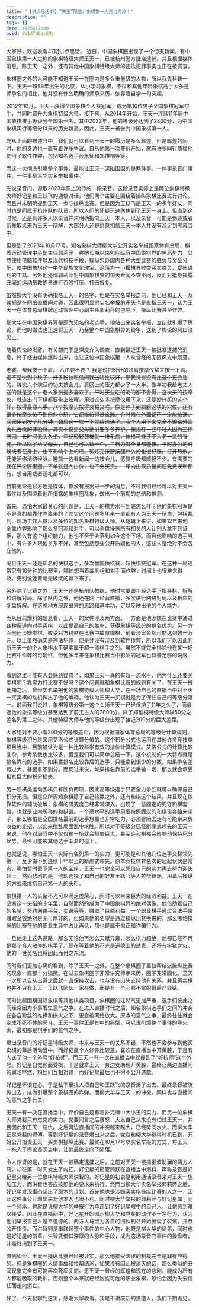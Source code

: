```yaml
---
title: "【讲点黑话47】“天王”陨落，象棋第一人竟也买分！"
description: ""
tags: []
date: 1725617380
bvid: BV147HSecEMc
---
```

大家好，欢迎收看47期讲点黑话。
近日，中国象棋圈出现了一个惊天新闻，有中国象棋第一人之称的象棋特级大师王天一，已被杭州警方批准逮捕。并且根据媒体消息，除王天一之外，还有其他中国象棋特级大师的违法犯罪事实也正在被调查。

象棋圈之外的人可能不知道王天一在圈内是多么重量级的人物，所以我先科普一下。王天一1989年出生的北京，从小学习象棋，不过和其他年轻象棋高手大多是师承名门相比，他并没有什么明确的师承来历，依靠着自学一旬突起。

2012年10月，王天一获得全国象棋个人赛冠军，成为第16位男子全国象棋冠军棋手，并同时晋升为象棋特级大师。接下来，从2014年开始，王天一连续11年居中国象棋棋手等级分全国第一名。其中2023年，他的等级分达到了2800分，为中国象棋实行等级分以来的历史新高。因此，王天一被誉为中国象棋第一人。

光从上面的描述当中，我们就可以看到王天一的履历是多么辉煌。但是辉煌的同时，他的身边也一直有着许多争议。自从他第一次夺冠开始，就有许多同行质疑他使用了软件作弊，包括知名选手孙永征和郑惟桐等等。

而这一次彻底引爆整个事件，最能让王天一深陷囹圄的是两件事。一件事录音门事件，一件事柳大华实名举报事件。

先说录音门，源取2023年网上流传的一段录音。这段录音实际上是两位象棋特级大师好记星和王跃飞的通信对话，他们两个主要在围绕着操纵象棋比赛进行讨论，而且并未明确提到王天一参与操纵比赛。但是因为王跃飞是王天一的多年好友，同时也是同属于杭州队的队员，所以人们的怀疑迅速聚焦到了王天一身上。但直到这时候，还是有许多人以录音并未明确指向王天一本人，以及录音一可能是伪造或者断章取义来为王天一辩解，大部分人还是愿意相信王天一本人并没有涉足到黑幕当中。

但是到了2023年10月17号，知名象棋大师柳大华公开实名举报国家体育总局、棋牌运动管理中心副主任郭莉萍，称她长期以来包庇纵容中国象棋界的黑恶势力，公然使用电脑软件以及现代科技手段，操纵包办国内各种大型比赛的胜负与奖金分配，使中国象棋这一中华民族文化瑰宝，沦落为一小撮棋界败类买卖胜负、受贿谋利的工具。另外他还称郭莉萍对中国象棋界的惊天丑闻不查不问，反而对挺身揭露丑闻的运动员教练员进行百般打压、打击报复。

虽然柳大华没有明确指名王天一的名字，但是在实名举报之前，他已经和王天一及其拥趸在网络直播间对碰，因此很明显他实名举报的矛头也是直指王天一，认为王天一在体育总局棋牌运动管理中心副主任郭莉萍的包庇下，操纵比赛甚至作弊。

柳大华在中国象棋界算是颇为知名的老选手，他站出来实名举报，立刻就引爆了舆论，而他的做法也迅速将王天一乃至整个中国象棋界的纷争，送到了舆论的风口浪尖上。

随着舆论的发酵，有关部门于是深度介入调查，直到最近王天一被批准逮捕的消息，终于经由媒体爆料出来，也让这位中国象棋第一人从曾经的无限风光中陨落。

<strike>老婆，帮我按一下肩。
八爪要不要？
我是说把妙计的颈肩按摩仪拿来按一下肩。这不是快到中秋了，好多粉丝私信问我送啥比较好，那我觉得没有比这个更合适的。每次六个豌豆的功夫按会儿，肩膀上的压力都少了一大半。像年初我给老丈人送的就是这个，老人家别提多喜欢了。平时买些吃的喝的都不舍得，这次买的按摩仪，就连出门下棋都要带上炫耀。用过这么多按摩仪用下来，还是妙计买的这个好，按得最像人手。八个按摩头按得又稳又准。像是脖子到肩膀这块的穴位，还有很多按摩仪按不到的斜方肌，它都能按得很全路。有时候在外面都不一定能按通，回家用到按个几分钟，颈肩这一块一下就给流通了。我个人用下来完全不输给外面大几百块的体验感。其实不仅是父母他们要多多养护，像现在一些年轻人因为工作原因，长时间低头久坐，年纪轻轻颈椎就一堆毛病，体格可能还不入老一辈的强健。所以除了给父母买，自己也可以备一个，三档力度全身都能按。平时办公的时候或者在身上，也不影响手上的活。锻炼完按腰按腿什么的也很舒服。打开热敷，还能活络活络经脉。睡前一边看新闻一边按会儿，感觉呼吸都顺畅不少。有需要的就在评论区里圈。下单就是大出价，也不会买贵。一年内出现质量问题免费换新都有。想自用或者送礼都可以。</strike>

目前无论是官方还是媒体，都没有报出进一步的消息，不过我们已经可以对王天一事件以及围绕着他所揭露的象棋圈乱象，做出一个前期的总结和推测。

首先，恐怕大家最关心的问题是，王天一的棋力水平到底怎么样？他的象棋冠军是不是真的都靠作弊赢来的？其实这个问题多年来一直都有人为王天一辩白，包括裁判、现场工作人员以及多位的知名象棋特级大师。从逻辑上来讲，如果12年来他全靠作弊影响了那么多冠军和对手，可以全盘操纵所有相关的人让别人拿不到证据，那么有这个组织能力，他也不至于会落到如今这个下场。而且他影响的选手当中，有许多人跟他关系不好，甚至包括那些公开质疑他的人，这些人是绝对不会包庇他的。

况且王天一还是知名的快棋选手，多次赢国快棋赛、超快棋赛冠军。在这种一局通常只有10分钟的比赛里，哪怕想当着裁判组和对手面作弊，时间上也很难来得及，更别说还要毫无破绽的赢下来了。

另外除了比赛之外，王天一还是杭州队教练，他时常要跟年轻选手下指导棋，拆解和讲解对局。除了队内之外，他还在网上经营直播，多次进行网络对局以及相应的复盘拆解。在这些地方展现出来的思路和基本功，足以反映出他的个人能力。

而从目前爆料的信息看，王天一的案件涉及两方面。一方面是他涉嫌在比赛中通过各种渠道向对手买棋，以此提高自己的胜率，获得象棋等级分的排名优势。另一方面他还涉嫌卖棋，收受对方钱财在比赛中故意输棋，前者涉案金额可能达到数十万元。以上虽然确实是违法犯罪，但是并没有涉及到软件作弊，所以我们可以因此判断王天一的个人象棋水平确实属于超一流棋手之列。虽然不能完全排除他在某一场比赛中作弊的可能性，但他多年来在象棋比赛当中影响的冠军也具备足够的说服力。

看到这里可能有人会感到疑惑了，如果王天一真的有超一流水平，他为什么还要买卖棋呢？靠实力打比赛不好吗？这个问题就和象棋比赛的规则有关了。在王天一被批捕之后，曾经实名举报他的象棋特级大师柳大华，在一场自己的直播当中对王天一买卖棋的动机做出了他的解释。他认为王天一买棋就是为了保住自己的等级分第一。前面我们说过，象棋等级分第一这个头衔王天一已经保持了11年之久了，而最近他的象棋等级分甚至达到了前无古人的2800分。除了郑惟桐特级大师以50分之差名列第二之外，其他特级大师与他的等级分出现了接近200分的巨大差距。

大家绝对不要小看200分的等级差距，因为根据国家体育总局的等级分计算规则，象棋等级积分是采用艾洛公式计算分值的。这个积分公式也运用在其他许多竞技类项目当中，目前被认为是一种比较科学有效的排位计算模式。艾洛公式的计算比较复杂，参考系数也比较多，但是我们可以简单总结一下，这个机制的一大特点就是排名靠前的选手，如果赢排名比较靠后的选手，只能拿到很少的分数。如果排名差距过大，甚至拿不到分。而反过来说，如果排名靠前的选手输一场，那么就会承受极其巨大的积分损失。

另一项棋类运动围棋只有胜负两项，因此高等级选手只要全力争胜就可以确保自己积分无损。但是众所周知象棋除了自己输赢之外，还有和棋这个结果。并且现在依靠软件的辅助破解，象棋的研究度已经非常深入，出现了一些固定的死守和棋套路，也就是业内所称的和棋谱。一个高水平的选手只要按照固定的和棋谱套路来走子，那么哪怕是全国排名最前的选手想赢也非常吃力，必须冒险去走有可能带来负收益的变招，以此来搅乱局面乱中求胜。所以对于等级分已经断崖式领先的王天一来说，他在对局当中不仅仅输一场就会损失巨大，甚至连和棋都会影响他保持积分优势，最终可能被其他选手渐渐的追上。

也就是说，哪怕王天一实际有名列第一的实力，更可能是和其他几位选手交替领先第一，至少做不到连续十年以上的断崖式领先。原本竞技体育名次的起起伏伏是常态，哪怕暂时丢下第一人的宝座，王天一也完全可以凭借自己的实力再去努力迎头赶上。然而悲剧的是，他却选择了和自己的好友王跃飞等人拉帮结派，用幕后操纵的方式来维持自己第一人的头衔。

象棋第一人的头衔不光可以满足虚荣心，同时可以带来巨大的经济利益。王天一在垄断这一头衔的十年里，自然而然的成为了中国象棋界的绝对偶像。他借助着自己的名望，签约网络平台、卖课等等，赚取了巨额利益。一个职业棋手通过合法手段赚取金钱绝对是无可厚非的，但如果他的名望是通过操纵比赛换来的，那么哪怕操纵的比赛在他的职业生涯中占比再低，那也是属于偷窃和诈骗行为。

一旦他走上这条道路，那么无论他再怎么天赋异禀，怎么棋力超绝，他都已经不再是那个令人敬仰的棋手了。现在等着他的不光是道德上的谴责，还将有牢狱之灾，他的一世英名也将因此而付之东流。

同时我们更加心痛的看到，除了王天一之外，在整个象棋圈子里拉帮结派操纵比赛的现象一直都十分猖獗。在过去象棋圈子非常讲究师承来历，圈子非常固化。王天一之所以自从出道之后就一直保持攻击，也与没有山头支持他有关系。并且买卖棋也并不只有王天一王跃飞团伙一家在做，而是有一个心照不宣的幕后产业链。

同时比起围棋国际象棋等其他棋类项目，象棋圈的江湖气更加严重，选手们彼此之间经常因为小事发生意气之争。在进入直播时代之后，知名象棋选手们之间的冲突在各自粉丝的推捧和拱火之下，更会被网络放大。原本的意气之争，最终往往就会变成不死不休的恶斗。王天一事件正是其中的典型，可以说引爆整个事件的导火索，最初都是棋手们的意气之争。

爆出录音门的好记星特级大师，本来与王天一的关系不错，不然也不会参与到他买卖棋的幕后活动当中。而好记星个人修养比较差，喜欢在直播当中开黄腔，于是有人送了他一个外号“好技师”。而王天一有一次在直播当中就提到了“好技师”这个外号。好记星自觉颜面受损，于是就拿王天一身边女助理开黄腔，最终让两边直播间的舆论哗然，粉丝们互相对碰，而好记星最后也不得不公开道歉。

好记星怀恨在心，于是私下里找人把自己和王跃飞的录音爆了出去。最终录音被流传出去，成为引爆整个象棋圈的炸弹。而柳大华与王天一的冲突，同样也与直播间的意气之争有关。

王天一有一次在直播当中，评价自己是有着扑克牌中大小王的实力，而另一位象棋大师党斐只有杰克的实力。党斐闻言之后暴怒，大发自己从来没有怕过王天一，并且因此和王天一结仇。之后两边直播间的冲突越来越大，已经势同水火。而柳大华正是党斐的师傅。等到好记星的录音爆出来之后，党斐和柳大华觉得时机已到，开始公开指责王天一买卖棋操纵比赛。最终在10月17号以实名举报的方式，将王天一拖入了舆论漩涡当中，让他最终走向了陨落。

令人惊讶的是，就在王天一被确定逮捕之后，之前对王天一被抓推波助澜的两方人马，却在第一时间发生了内讧。好记星的房管顾跃在直播当中爆料，声称录音是好记星交给另一位象棋特级大师洪智的。好记星的初衷是利用通话录音来对王天一施加压力，而洪智也答应按照他的要求来执行。然而当柳大华实名举报郭莉萍之后，好记星发现事态超出了原本的计划。首先他也是涉嫌买卖棋操纵比赛的人之一，因此这件事公开爆出来对他本人也很不利。同时柳大华举报的郭莉萍与好记星属于同一个师承，也就是说柳大华的举报行为牵连到了好记星眼中的自己人，让他感到难以接受。因此在直播间中，好记星开始暗示柳大华和党斐的动作不干净行为，认为他们举报自己人是不道德的。两方人马因为各自的团伙利益开始出现了裂痕，并且公开指责。而洪智则是串联起整个事件的中心人物，他既是柳大华的徒弟，同时也是好记星的前辈。洪智凭借其深厚的人脉和手段，成为这场录音门事件的操盘者，并最终搞到了王天一。

直到如今，王天一操纵比赛已经被证实，那么他接受法律的制裁完全是罪有应得的。但是象棋圈的人情事故和拉帮结派，如果没有因此被消灭的话，那么类似的丑闻现象完全有可能再次死灰复燃。愿王天一曾经的辉煌和现在的悲剧，能成为所有人都能吸取的教训。否则整个本来就已经岌岌可危的职业象棋，恐怕会因为失去信任而走向消亡。

好了，今天就聊到这里，感谢大家收看。我是不讲废话的黑道人，我们下期再见。

